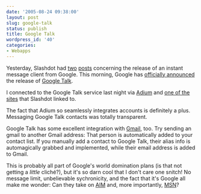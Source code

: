 ```yaml
---
date: '2005-08-24 09:38:00'
layout: post
slug: google-talk
status: publish
title: Google Talk
wordpress_id: '40'
categories:
- Webapps
---
```


Yesterday, Slashdot had [two](http://slashdot.org/article.pl?sid=05/08/23/1313229) [posts](http://it.slashdot.org/article.pl?sid=05/08/23/2316223) concerning the release of an instant message client from Google.  This morning, Google has [officially announced](http://googleblog.blogspot.com/2005/08/google-gets-to-talking.html) the release of [Google Talk](http://www.google.com/talk/).




I connected to the Google Talk service last night via [Adium](http://www.adiumx.com/) and [one of the sites](http://www.smashsworld.com/2005/08/im-on-google-talk-right-now.php) that Slashdot linked to.




The fact that Adium so seamlessly integrates accounts is definitely a plus.  Messaging Google Talk contacts was totally transparent.




Google Talk has some excellent integration with [Gmail](https://mail.google.com/), too.  Try sending an gmail to another Gmail address:  That person is automatically added to your contact list.  If you manually add a contact to Google Talk, their alias info is automagically grabbed and implemented, while their email address is added to Gmail.




This is probably all part of Google's world domination plans (is that not getting a _little_ cliché?), but it's so darn cool that I don't care one snitch!  No message limit, unbelievable sychronicity, and the fact that it's Google all make me wonder:  Can they take on [AIM](http://www.aim.com/) and, more importantly, [MSN](http://messenger.msn.com/)?
